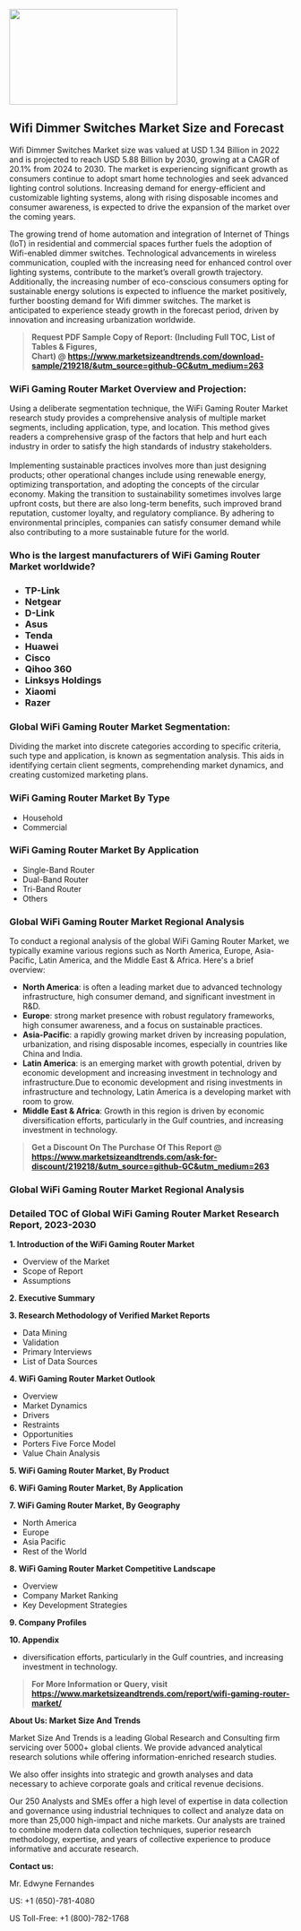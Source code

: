 <p><img class="alignnone size-medium wp-image-20088" src="https://ffe5etoiles.com/wp-content/uploads/2024/12/MST1-300x171.png" alt="" width="300" height="171" /></p><h2>Wifi Dimmer Switches Market Size and Forecast</h2><p>Wifi Dimmer Switches Market size was valued at USD 1.34 Billion in 2022 and is projected to reach USD 5.88 Billion by 2030, growing at a CAGR of 20.1% from 2024 to 2030. The market is experiencing significant growth as consumers continue to adopt smart home technologies and seek advanced lighting control solutions. Increasing demand for energy-efficient and customizable lighting systems, along with rising disposable incomes and consumer awareness, is expected to drive the expansion of the market over the coming years.</p><p>The growing trend of home automation and integration of Internet of Things (IoT) in residential and commercial spaces further fuels the adoption of Wifi-enabled dimmer switches. Technological advancements in wireless communication, coupled with the increasing need for enhanced control over lighting systems, contribute to the market’s overall growth trajectory. Additionally, the increasing number of eco-conscious consumers opting for sustainable energy solutions is expected to influence the market positively, further boosting demand for Wifi dimmer switches. The market is anticipated to experience steady growth in the forecast period, driven by innovation and increasing urbanization worldwide.</p></p><blockquote id="" class=""><strong>Request PDF Sample Copy of Report: (Including Full TOC, List of Tables &amp; Figures, Chart)&nbsp;@&nbsp;<strong><a href="https://www.marketsizeandtrends.com/download-sample/219218/&utm_source=github-GC&utm_medium=263" target="_blank">https://www.marketsizeandtrends.com/download-sample/219218/&utm_source=github-GC&utm_medium=263</a></strong></strong></blockquote><h3 id="" class="">WiFi Gaming Router Market&nbsp;Overview and Projection:</h3><p id="" class="">Using a deliberate segmentation technique, the WiFi Gaming Router Market research study provides a comprehensive analysis of multiple market segments, including application, type, and location. This method gives readers a comprehensive grasp of the factors that help and hurt each industry in order to satisfy the high standards of industry stakeholders. <br /> <br />Implementing sustainable practices involves more than just designing products; other operational changes include using renewable energy, optimizing transportation, and adopting the concepts of the circular economy. Making the transition to sustainability sometimes involves large upfront costs, but there are also long-term benefits, such improved brand reputation, customer loyalty, and regulatory compliance. By adhering to environmental principles, companies can satisfy consumer demand while also contributing to a more sustainable future for the world.</p><h3 id="" class="">Who is the largest manufacturers of&nbsp;WiFi Gaming Router Market worldwide?</h3><h3 class=""><p><ul><li>TP-Link </li><li> Netgear </li><li> D-Link </li><li> Asus </li><li> Tenda </li><li> Huawei </li><li> Cisco </li><li> Qihoo 360 </li><li> Linksys Holdings </li><li> Xiaomi </li><li> Razer</li></ul></p></h3><h3 id="" class="">Global&nbsp;WiFi Gaming Router Market Segmentation:</h3><p id="" class="">Dividing the market into discrete categories according to specific criteria, such type and application, is known as segmentation analysis. This aids in identifying certain client segments, comprehending market dynamics, and creating customized marketing plans.</p><h3 id="" class="">WiFi Gaming Router Market&nbsp;By Type</h3><p><p><ul><li>Household</li><li> Commercial</p></li></ul></p></p><h3 id="" class="">WiFi Gaming Router Market&nbsp;By Application</h3><p class=""><p><ul><li>Single-Band Router</li><li> Dual-Band Router</li><li> Tri-Band Router</li><li> Others</li></ul></p></p><h3 id="" class="">Global WiFi Gaming Router Market Regional Analysis</h3><p id="" class="">To conduct a regional analysis of the global WiFi Gaming Router Market, we typically examine various regions such as North America, Europe, Asia-Pacific, Latin America, and the Middle East &amp; Africa. Here's a brief overview:</p><ul><li><strong>North America</strong>: is often a leading market due to advanced technology infrastructure, high consumer demand, and significant investment in R&amp;D.</li><li><strong>Europe</strong>: strong market presence with robust regulatory frameworks, high consumer awareness, and a focus on sustainable practices.</li><li><strong>Asia-Pacific</strong>: a rapidly growing market driven by increasing population, urbanization, and rising disposable incomes, especially in countries like China and India.</li><li><strong>Latin America</strong>: is an emerging market with growth potential, driven by economic development and increasing investment in technology and infrastructure.Due to economic development and rising investments in infrastructure and technology, Latin America is a developing market with room to grow.</li><li><strong>Middle East &amp; Africa</strong>: Growth in this region is driven by economic diversification efforts, particularly in the Gulf countries, and increasing investment in technology.</li></ul><blockquote id="" class=""><strong>Get a Discount On The Purchase Of This Report @ <strong><a href="https://www.marketsizeandtrends.com/ask-for-discount/219218/&utm_source=github-GC&utm_medium=263" target="_blank">https://www.marketsizeandtrends.com/ask-for-discount/219218/&utm_source=github-GC&utm_medium=263</a></strong></strong></blockquote><h3 id="" class="">Global WiFi Gaming Router Market Regional Analysis</h3><h3 id="" class="">Detailed TOC of Global WiFi Gaming Router Market Research Report, 2023-2030</h3><p id="" class=""><strong>1. Introduction of the WiFi Gaming Router Market</strong></p><ul><li>Overview of the Market</li><li>Scope of Report</li><li>Assumptions</li></ul><p id="" class=""><strong>2. Executive Summary</strong></p><p id="" class=""><strong>3. Research Methodology of Verified Market Reports</strong></p><ul><li>Data Mining</li><li>Validation</li><li>Primary Interviews</li><li>List of Data Sources</li></ul><p id="" class=""><strong>4. WiFi Gaming Router Market Outlook</strong></p><ul><li>Overview</li><li>Market Dynamics</li><li>Drivers</li><li>Restraints</li><li>Opportunities</li><li>Porters Five Force Model</li><li>Value Chain Analysis</li></ul><p id="" class=""><strong>5. WiFi Gaming Router Market, By Product</strong></p><p id="" class=""><strong>6. WiFi Gaming Router Market, By Application</strong></p><p id="" class=""><strong>7. WiFi Gaming Router Market, By Geography</strong></p><ul><li>North America</li><li>Europe</li><li>Asia Pacific</li><li>Rest of the World</li></ul><p id="" class=""><strong>8. WiFi Gaming Router Market Competitive Landscape</strong></p><ul><li>Overview</li><li>Company Market Ranking</li><li>Key Development Strategies</li></ul><p id="" class=""><strong>9. Company Profiles</strong></p><p id="" class=""><strong>10. Appendix</strong></p><ul><li>diversification efforts, particularly in the Gulf countries, and increasing investment in technology.</li></ul><blockquote id="" class=""><strong>For More Information or Query, visit <strong><strong><a href="https://www.marketsizeandtrends.com/report/wifi-gaming-router-market/" target="_blank">https://www.marketsizeandtrends.com/report/wifi-gaming-router-market/</a></strong></strong></strong></blockquote><p id="" class=""><strong>About Us: Market Size And Trends</strong></p><p id="" class="">Market Size And Trends is a leading Global Research and Consulting firm servicing over 5000+ global clients. We provide advanced analytical research solutions while offering information-enriched research studies.</p><p id="" class="">We also offer insights into strategic and growth analyses and data necessary to achieve corporate goals and critical revenue decisions.</p><p id="" class="">Our 250 Analysts and SMEs offer a high level of expertise in data collection and governance using industrial techniques to collect and analyze data on more than 25,000 high-impact and niche markets. Our analysts are trained to combine modern data collection techniques, superior research methodology, expertise, and years of collective experience to produce informative and accurate research.</p><p id="" class=""><strong>Contact us:</strong></p><p id="" class="">Mr. Edwyne Fernandes</p><p id="" class="">US: +1 (650)-781-4080</p><p id="" class="">US Toll-Free: +1 (800)-782-1768</p>
